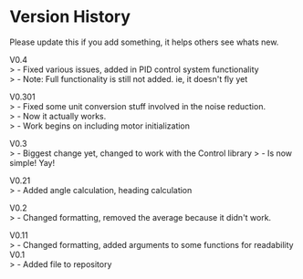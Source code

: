 Version History
=========
Please update this if you add something, it helps others see whats new.


V0.4 <br />
	> - Fixed various issues, added in PID control system functionality <br />
	> - Note: Full functionality is still not added. ie, it doesn't fly yet <br />

V0.301 <br />
	>  - Fixed some unit conversion stuff involved in the noise reduction. <br />
	>  - Now it actually works.   <br />
	>  - Work begins on including motor initialization <br />

V0.3 <br />
	> - Biggest change yet, changed to work with the Control library
	> - Is now simple! Yay!

V0.21 <br />
	> - Added angle calculation, heading calculation

V0.2 <br />
	> - Changed formatting, removed the average because it didn't work.

V0.11 <br />
	> - Changed formatting, added arguments to some functions for readability
V0.1 <br />
	> - Added file to repository
